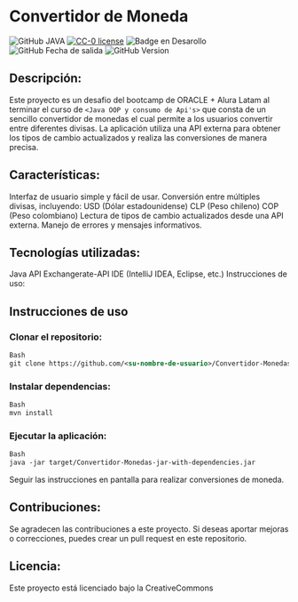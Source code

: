 # Convertidor de Moneda

![GitHub JAVA](https://img.shields.io/badge/Java-ED8B00?style=for-the-badge&logo=openjdk&logoColor=white)
[![CC-0 license](https://img.shields.io/badge/License-CC--0-blue.svg)](https://creativecommons.org/licenses/by-nd/4.0)
![Badge en Desarollo](https://img.shields.io/badge/Estado-Finalizado-green)
![GitHub Fecha de salida](https://img.shields.io/badge/Fecha_de_salida-Abril-blue)
![GitHub Version](https://img.shields.io/badge/Versión-1.0-orange)


## Descripción:

Este proyecto es un desafio del bootcamp de ORACLE + Alura Latam al terminar el curso de `<Java OOP y consumo de Api's>` que consta de un sencillo convertidor de monedas el cual permite a los usuarios convertir entre diferentes divisas. La aplicación utiliza una API externa para obtener los tipos de cambio actualizados y realiza las conversiones de manera precisa.

## Características:

Interfaz de usuario simple y fácil de usar.
Conversión entre múltiples divisas, incluyendo:
USD (Dólar estadounidense)
CLP (Peso chileno)
COP (Peso colombiano)
Lectura de tipos de cambio actualizados desde una API externa.
Manejo de errores y mensajes informativos.

## Tecnologías utilizadas:

Java
API Exchangerate-API
IDE (IntelliJ IDEA, Eclipse, etc.)
Instrucciones de uso:

## Instrucciones de uso

### Clonar el repositorio:

```xml
Bash
git clone https://github.com/<su-nombre-de-usuario>/Convertidor-Monedas.git
```

### Instalar dependencias:

```xml
Bash
mvn install
```

### Ejecutar la aplicación:

```xml
Bash
java -jar target/Convertidor-Monedas-jar-with-dependencies.jar
```

Seguir las instrucciones en pantalla para realizar conversiones de moneda.

## Contribuciones:

Se agradecen las contribuciones a este proyecto. Si deseas aportar mejoras o correcciones, puedes crear un pull request en este repositorio.

## Licencia:

Este proyecto está licenciado bajo la CreativeCommons
